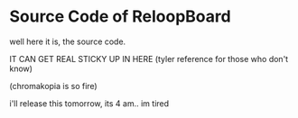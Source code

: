 # Source Code of ReloopBoard

well here it is, the source code.

IT CAN GET REAL STICKY UP IN HERE (tyler reference for those who don't know)

(chromakopia is so fire)





i'll release this tomorrow, its 4 am.. im tired
